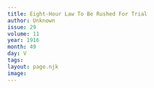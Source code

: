 ```yaml
---
title: Eight-Hour Law To Be Rushed For Trial
author: Unknown
issue: 29
volume: 11
year: 1916
month: 49
day: V
tags:
layout: page.njk
image:
---
```


